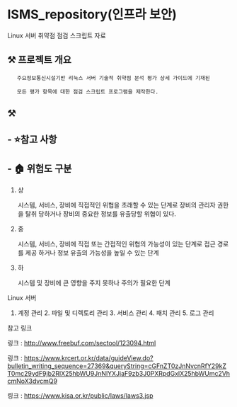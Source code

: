 # ISMS_repository(인프라 보안)

  Linux 서버 취약점 점검 스크립트 자료

## ⚒️ 프로젝트 개요

       주요정보통신시설기반 리눅스 서버 기술적 취약점 분석 평가 상세 가이드에 기재된 

       모든 평가 항목에 대한 점검 스크립트 프로그램을 제작한다. 
## ⚒️


## - ⭐참고 사항
## - 🏠 위험도 구분
1. 상

      시스템, 서비스, 장비에 직접적인 위협을 초래할 수 있는 단계로
      장비의 관리자 권한을 탈취 당하거나 장비의 중요한 정보를 유출당할 위협이 있다.
2. 중

      시스템, 서비스, 장비에 직접 또는 간접적인 위협의 가능성이 있는 단계로
      접근 경로를 제공 하거나 정보 유출의 가능성을 높일 수 있는 단계
3. 하

      시스템 및 장비에 큰 영향을 주지 못하나 주의가 필요한 단계

 Linux 서버
1. 계정 관리 2. 파일 및 디렉토리 관리 3. 서비스 관리 4. 패치 관리 5. 로그 관리



참고 링크

링크 : http://www.freebuf.com/sectool/123094.html

링크 : 
https://www.krcert.or.kr/data/guideView.do?bulletin_writing_sequence=27369&queryString=cGFnZT0zJnNvcnRfY29kZT0mc29ydF9jb2RlX25hbWU9JnNlYXJjaF9zb3J0PXRpdGxlX25hbWUmc2VhcmNoX3dvcmQ9


링크 : https://www.kisa.or.kr/public/laws/laws3.jsp
